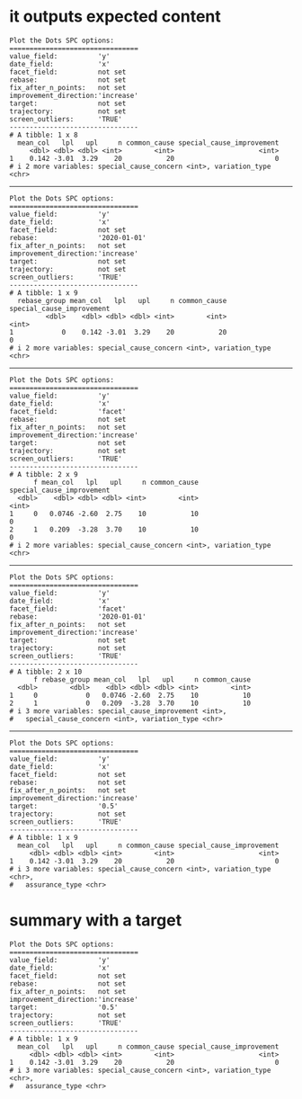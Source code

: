 # it outputs expected content

    Plot the Dots SPC options:
    ================================
    value_field:          'y'
    date_field:           'x'
    facet_field:          not set
    rebase:               not set
    fix_after_n_points:   not set
    improvement_direction:'increase'
    target:               not set
    trajectory:           not set
    screen_outliers:      'TRUE'
    --------------------------------
    # A tibble: 1 x 8
      mean_col   lpl   upl     n common_cause special_cause_improvement
         <dbl> <dbl> <dbl> <int>        <int>                     <int>
    1    0.142 -3.01  3.29    20           20                         0
    # i 2 more variables: special_cause_concern <int>, variation_type <chr>

---

    Plot the Dots SPC options:
    ================================
    value_field:          'y'
    date_field:           'x'
    facet_field:          not set
    rebase:               '2020-01-01'
    fix_after_n_points:   not set
    improvement_direction:'increase'
    target:               not set
    trajectory:           not set
    screen_outliers:      'TRUE'
    --------------------------------
    # A tibble: 1 x 9
      rebase_group mean_col   lpl   upl     n common_cause special_cause_improvement
             <dbl>    <dbl> <dbl> <dbl> <int>        <int>                     <int>
    1            0    0.142 -3.01  3.29    20           20                         0
    # i 2 more variables: special_cause_concern <int>, variation_type <chr>

---

    Plot the Dots SPC options:
    ================================
    value_field:          'y'
    date_field:           'x'
    facet_field:          'facet'
    rebase:               not set
    fix_after_n_points:   not set
    improvement_direction:'increase'
    target:               not set
    trajectory:           not set
    screen_outliers:      'TRUE'
    --------------------------------
    # A tibble: 2 x 9
          f mean_col   lpl   upl     n common_cause special_cause_improvement
      <dbl>    <dbl> <dbl> <dbl> <int>        <int>                     <int>
    1     0   0.0746 -2.60  2.75    10           10                         0
    2     1   0.209  -3.28  3.70    10           10                         0
    # i 2 more variables: special_cause_concern <int>, variation_type <chr>

---

    Plot the Dots SPC options:
    ================================
    value_field:          'y'
    date_field:           'x'
    facet_field:          'facet'
    rebase:               '2020-01-01'
    fix_after_n_points:   not set
    improvement_direction:'increase'
    target:               not set
    trajectory:           not set
    screen_outliers:      'TRUE'
    --------------------------------
    # A tibble: 2 x 10
          f rebase_group mean_col   lpl   upl     n common_cause
      <dbl>        <dbl>    <dbl> <dbl> <dbl> <int>        <int>
    1     0            0   0.0746 -2.60  2.75    10           10
    2     1            0   0.209  -3.28  3.70    10           10
    # i 3 more variables: special_cause_improvement <int>,
    #   special_cause_concern <int>, variation_type <chr>

---

    Plot the Dots SPC options:
    ================================
    value_field:          'y'
    date_field:           'x'
    facet_field:          not set
    rebase:               not set
    fix_after_n_points:   not set
    improvement_direction:'increase'
    target:               '0.5'
    trajectory:           not set
    screen_outliers:      'TRUE'
    --------------------------------
    # A tibble: 1 x 9
      mean_col   lpl   upl     n common_cause special_cause_improvement
         <dbl> <dbl> <dbl> <int>        <int>                     <int>
    1    0.142 -3.01  3.29    20           20                         0
    # i 3 more variables: special_cause_concern <int>, variation_type <chr>,
    #   assurance_type <chr>

# summary with a target

    Plot the Dots SPC options:
    ================================
    value_field:          'y'
    date_field:           'x'
    facet_field:          not set
    rebase:               not set
    fix_after_n_points:   not set
    improvement_direction:'increase'
    target:               '0.5'
    trajectory:           not set
    screen_outliers:      'TRUE'
    --------------------------------
    # A tibble: 1 x 9
      mean_col   lpl   upl     n common_cause special_cause_improvement
         <dbl> <dbl> <dbl> <int>        <int>                     <int>
    1    0.142 -3.01  3.29    20           20                         0
    # i 3 more variables: special_cause_concern <int>, variation_type <chr>,
    #   assurance_type <chr>

